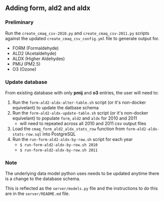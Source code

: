 ## Adding form, ald2 and aldx

### Preliminary

Run the `create_cmaq_csv-2010.py` and `create_cmaq_csv-2011.py` scripts against the updated `create_cmaq_csv_config.yml` file to generate output for.

- FORM (Formaldehyde)
- ALD2 (Acetaldehyde)
- ALDX (Higher Aldehydes)
- PMIJ (PM2.5)
- O3 (Ozone)

### Update database

From existing database with only **pmij** and **o3** entries, the user will need to:

1. Run the `form-ald2-aldx-alter-table.sh` script (or it's non-docker equivelant) to update the datbase schema
2. Run the `form-ald2-aldx-update-table.sh` script (or it's non-docker equivelant) to populate `form`, `ald2` and `aldx` for 2010 and 2011
	- will need to repeated across all 2010 and 2011 csv output files 
3. Load the `cmaq_form_ald2_aldx_stats_row` function from `form-ald2-aldx-stats-row.sql` into PostgreSQL
4. Run the `run-form-ald2-aldx-by-row.sh` script for each year
	- `$ run-form-ald2-aldx-by-row.sh 2010` 
	- `$ run-form-ald2-aldx-by-row.sh 2011` 

	
### Note

The underlying data model python uses needs to be updated anytime there is a change to the database schema.

This is reflected as the `server/models.py` file and the instructions to do this are in the `server/README.md` file.
